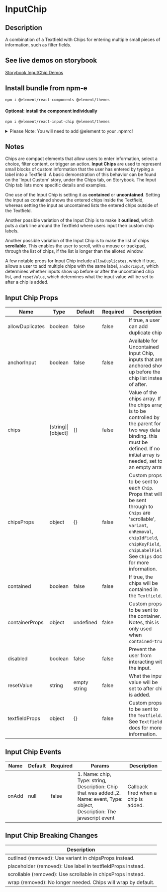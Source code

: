 # InputChip

## Description

A combination of a Textfield with Chips for entering multiple small pieces of information, such as filter fields.

## See live demos on storybook

[Storybook InputChip Demos](https://element-react.bayer.com/?path=/story/components-input-chip)

## Install bundle from npm-e

```bash
npm i @element/react-components @element/themes
```

#### Optional: install the component individually

```bash
npm i @element/react-input-chip @element/themes
```

<details>

<summary>
Please Note: You will need to add @element to your .npmrc!
</summary>

Open `~/.npmrc` in an editor and add the following line to enable the `@element`
scope:

```bash

@element:registry=https://npm.platforms.engineering

```

### Troubleshooting

See below if you have never installed a package from Bayer's npm-enterprise or
run into the following error:

```bash

npm ERR! code E401
npm ERR! Unable to authenticate, your authentication token seems to be invalid.
npm ERR! To correct this please trying logging in again with:
npm ERR!     npm login

```

### Setup an access token

See the
[devtools npm-e guide](https://devtools.bayer.com/docs/development/package-management/npm/)
to learn how to create an access token if this is the first time you are using a
npm-e package at Bayer or you do not have a line that starts with the following
in your `~/.npmrc` file:

`//npm.platforms.engineering/:_authToken=`

</details>

## Notes

Chips are compact elements that allow users to enter information, select a choice, filter content, or trigger an action. **Input Chips** are used to represent small blocks of custom information that the user has entered by typing a label into a Textfield. A basic demonstration of this behavior can be found on the 'Input Custom' story, under the Chips tab, on Storybook. The Input Chip tab lists more specific details and examples.

One use of the Input Chip is setting it as **contained** or **uncontained**. Setting the input as contained shows the entered chips inside the Textfield, whereas setting the input as uncontained lists the entered chips outside of the Textfield.

Another possible variation of the Input Chip is to make it **outlined**, which puts a dark line around the Textfield where users input their custom chip labels.

Another possible variation of the Input Chip is to make the list of chips **scrollable**. This enables the user to scroll, with a mouse or trackpad, through the list of chips, if the list is longer than the alloted window.

A few notable props for Input Chip include `allowDuplicates`, which if true, allows a user to add multiple chips with the same label, `anchorInput`, which determines whether inputs show up before or after the uncontained chip list, and `resetValue`, which determines what the input value will be set to after a chip is added.

## Input Chip Props

| Name            | Type               | Default      | Required | Description                                                                                                                                                                                                          |
| --------------- | ------------------ | ------------ | -------- | -------------------------------------------------------------------------------------------------------------------------------------------------------------------------------------------------------------------- |
| allowDuplicates | boolean            | false        | false    | If true, a user can add duplicate chips.                                                                                                                                                                             |
| anchorInput     | boolean            | false        | false    | Available for Uncontained Input Chip, inputs that are anchored show up before the chip list instead of after.                                                                                                        |
| chips           | [string]\|[object] | []           | false    | Value of the chips array. If the chips array is to be controlled by the parent for two way data binding. this must be defined. If no initial array is needed, set to an empty array                                  |
| chipsProps      | object             | {}           | false    | Custom props to be sent to each `Chip`. Props that will be sent through to `Chips` are 'scrollable', `variant`, `onRemoval`, `chipIdField`, `chipKeyField`, `chipLabelField`. See `Chips` docs for more information. |
| contained       | boolean            | false        | false    | If true, the chips will be contained in the `Textfield`.                                                                                                                                                             |
| containerProps  | object             | undefined    | false    | Custom props to be sent to the container. Notes, this is only used when `contained=true`.                                                                                                                            |
| disabled        | boolean            | false        | false    | Prevent the user from interacting with the input.                                                                                                                                                                    |
| resetValue      | string             | empty string | false    | What the input value will be set to after chip is added.                                                                                                                                                             |
| textfieldProps  | object             | {}           | false    | Custom props to be sent to the `Textfield`. See `Textfield` docs for more information.                                                                                                                               |

## Input Chip Events

| Name  | Default | Required | Params                                                                                                                         | Description                          |
| ----- | ------- | -------- | ------------------------------------------------------------------------------------------------------------------------------ | ------------------------------------ |
| onAdd | null    | false    | 1. Name: chip, Type: string, Description: Chip that was added.,2. Name: event, Type: object, Description: The javascript event | Callback fired when a chip is added. |

## Input Chip Breaking Changes

| Description                                                   |
| ------------------------------------------------------------- |
| outlined (removed): Use variant in chipsProps instead.        |
| placeholder (removed): Use label in textfieldProps instead.   |
| scrollable (removed): Use scrollable in chipsProps instead.   |
| wrap (removed): No longer needed. Chips will wrap by default. |
